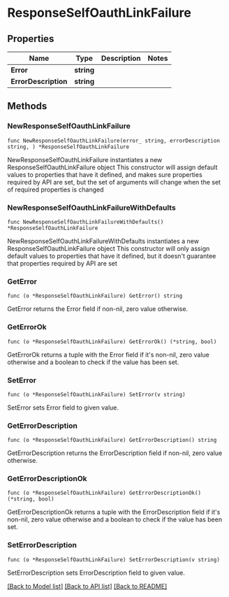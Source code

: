# ResponseSelfOauthLinkFailure

## Properties

Name | Type | Description | Notes
------------ | ------------- | ------------- | -------------
**Error** | **string** |  | 
**ErrorDescription** | **string** |  | 

## Methods

### NewResponseSelfOauthLinkFailure

`func NewResponseSelfOauthLinkFailure(error_ string, errorDescription string, ) *ResponseSelfOauthLinkFailure`

NewResponseSelfOauthLinkFailure instantiates a new ResponseSelfOauthLinkFailure object
This constructor will assign default values to properties that have it defined,
and makes sure properties required by API are set, but the set of arguments
will change when the set of required properties is changed

### NewResponseSelfOauthLinkFailureWithDefaults

`func NewResponseSelfOauthLinkFailureWithDefaults() *ResponseSelfOauthLinkFailure`

NewResponseSelfOauthLinkFailureWithDefaults instantiates a new ResponseSelfOauthLinkFailure object
This constructor will only assign default values to properties that have it defined,
but it doesn't guarantee that properties required by API are set

### GetError

`func (o *ResponseSelfOauthLinkFailure) GetError() string`

GetError returns the Error field if non-nil, zero value otherwise.

### GetErrorOk

`func (o *ResponseSelfOauthLinkFailure) GetErrorOk() (*string, bool)`

GetErrorOk returns a tuple with the Error field if it's non-nil, zero value otherwise
and a boolean to check if the value has been set.

### SetError

`func (o *ResponseSelfOauthLinkFailure) SetError(v string)`

SetError sets Error field to given value.


### GetErrorDescription

`func (o *ResponseSelfOauthLinkFailure) GetErrorDescription() string`

GetErrorDescription returns the ErrorDescription field if non-nil, zero value otherwise.

### GetErrorDescriptionOk

`func (o *ResponseSelfOauthLinkFailure) GetErrorDescriptionOk() (*string, bool)`

GetErrorDescriptionOk returns a tuple with the ErrorDescription field if it's non-nil, zero value otherwise
and a boolean to check if the value has been set.

### SetErrorDescription

`func (o *ResponseSelfOauthLinkFailure) SetErrorDescription(v string)`

SetErrorDescription sets ErrorDescription field to given value.



[[Back to Model list]](../README.md#documentation-for-models) [[Back to API list]](../README.md#documentation-for-api-endpoints) [[Back to README]](../README.md)


